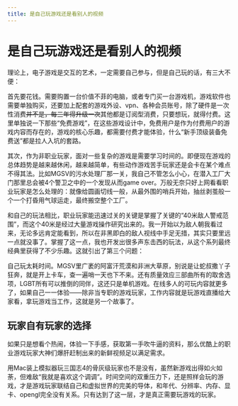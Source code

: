 ```yaml
---
title: 是自己玩游戏还是看别人的视频
---
```

# 是自己玩游戏还是看别人的视频

理论上，电子游戏是交互的艺术，一定需要自己参与，但是自己玩的话，有三大不便：

首先要花钱。需要购置一台价值不菲的电脑，或者专门买一台游戏机，游戏软件也需要单独购买，还要加上配套的游戏外设、vpn、各种会员账号，除了硬件是一次性消费~~并不是，每三年得升级一次~~其他都是订阅型消费，只要想玩，就得付费。这里单独说一下那些“免费游戏”，在这些游戏设计中，免费用户是作为付费用户的游戏内容而存在的，游戏的核心乐趣，都需要付费才能体验，什么“新手顶级装备免费送”都是拉人入坑的套路。

其次，作为非职业玩家，面对一些复杂的游戏是需要学习时间的。即便现在游戏的总体趋势是越来越休闲，越来越简单，有些动作游戏苦手玩家还是会卡在某个难点不得其法。比如MGSV的污水处理厂那一关，我自己不管怎么小心，在潜入工厂大门那里总会被4个警卫之中的一个发现从而game over。万般无奈只好上网看看职业玩家是怎么处理的：就像给圆画切线一般，从最外围的哨兵开始，抽丝剥茧般一个一个打昏用气球运走，最终搬空整个工厂。

和自己的玩法相比，职业玩家能迅速过关的关键是掌握了关键的“40米敌人警戒范围”，而这个40米是经过大量游戏操作研究出来的。我一开始以为敌人朝我看过来，无论多远肯定能看到，所以在非黑即白的敌人视线中手足无措，其实只要里远一点就没事了。掌握了这一点，我也开发出很多声东击西的玩法，从这个系列最终经典里获得了不少乐趣。这就引出了第三个问题：

自己玩太耗时间。MGSV里广袤的阿富汗荒漠和非洲大草原，别说是让蛇叔撒丫子狂奔，就是开上卡车，查一遍哨一天也下不来。还有质量效应三部曲所有的取舍选项，LGBT所有可以推倒的同伴，这还只是单机游戏。在线多人的可玩内容就更多了，如果自己一一体验——除非当专职的游戏玩家，工作内容就是玩游戏直播给大家看，拿玩游戏当工作，这就是另一个故事了。

## 玩家自有玩家的选择

如果只是想看个热闹，体验一下手感，获取第一手吹牛逼的资料，那么优酷上的职业游戏玩家大神们爆肝赶制出来的新鲜视频足以满足需求。

用Mac装上模拟器玩三国志4的骨灰级玩家也不是没有，虽然新游戏出得如火如荼，但难敌“我就是喜欢这个调调”。时间空间的双重压力下，还是照样会玩的游戏，才是游戏玩家联结自己和虚拟世界的完美的导体，和年代、分辨率、内存、显卡、opengl完全没有关系。只有达到了这一层，才是真正需要玩游戏的玩家。


